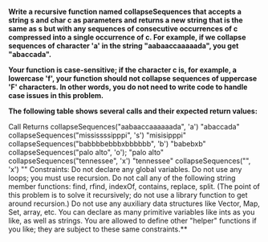 **Write a recursive function named collapseSequences that accepts a string s and char c as parameters and returns a new string that is the same as s but with any sequences of consecutive occurrences of c compressed into a single occurrence of c. For example, if we collapse sequences of character 'a' in the string "aabaaccaaaaada", you get "abaccada".**

**Your function is case-sensitive; if the character c is, for example, a lowercase 'f', your function should not collapse sequences of uppercase 'F' characters. In other words, you do not need to write code to handle case issues in this problem.**

**The following table shows several calls and their expected return values:**

Call	Returns
collapseSequences("aabaaccaaaaaada", 'a')	"abaccada"
collapseSequences("mississssipppi", 's')	"misisipppi"
collapseSequences("babbbbebbbxbbbbbb", 'b')	"babebxb"
collapseSequences("palo alto", 'o');	"palo alto"
collapseSequences("tennessee", 'x')	"tennessee"
collapseSequences("", 'x')	""
Constraints: Do not declare any global variables. Do not use any loops; you must use recursion. Do not call any of the following string member functions: find, rfind, indexOf, contains, replace, split. (The point of this problem is to solve it recursively; do not use a library function to get around recursion.) Do not use any auxiliary data structures like Vector, Map, Set, array, etc. You can declare as many primitive variables like ints as you like, as well as strings. You are allowed to define other "helper" functions if you like; they are subject to these same constraints.**
  

